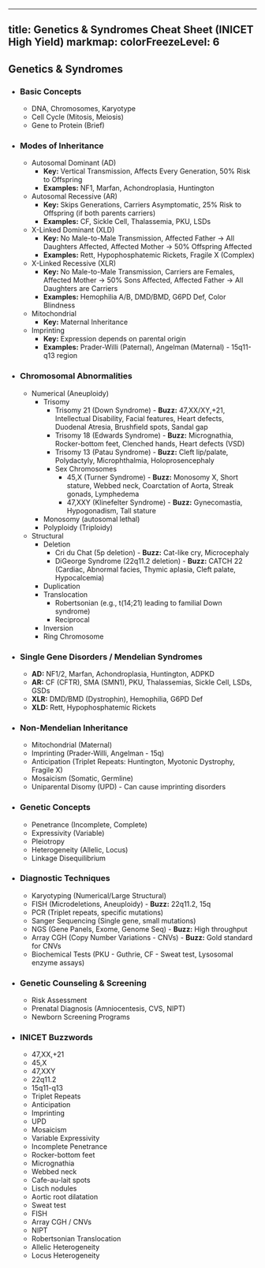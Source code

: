 
---
title: Genetics & Syndromes Cheat Sheet (INICET High Yield)
markmap:
  colorFreezeLevel: 6
---

## Genetics & Syndromes

- ### Basic Concepts
  - DNA, Chromosomes, Karyotype
  - Cell Cycle (Mitosis, Meiosis)
  - Gene to Protein (Brief)
- ### Modes of Inheritance
  - Autosomal Dominant (AD)
    - **Key:** Vertical Transmission, Affects Every Generation, 50% Risk to Offspring
    - **Examples:** NF1, Marfan, Achondroplasia, Huntington
  - Autosomal Recessive (AR)
    - **Key:** Skips Generations, Carriers Asymptomatic, 25% Risk to Offspring (if both parents carriers)
    - **Examples:** CF, Sickle Cell, Thalassemia, PKU, LSDs
  - X-Linked Dominant (XLD)
    - **Key:** No Male-to-Male Transmission, Affected Father -> All Daughters Affected, Affected Mother -> 50% Offspring Affected
    - **Examples:** Rett, Hypophosphatemic Rickets, Fragile X (Complex)
  - X-Linked Recessive (XLR)
    - **Key:** No Male-to-Male Transmission, Carriers are Females, Affected Mother -> 50% Sons Affected, Affected Father -> All Daughters are Carriers
    - **Examples:** Hemophilia A/B, DMD/BMD, G6PD Def, Color Blindness
  - Mitochondrial
    - **Key:** Maternal Inheritance
  - Imprinting
    - **Key:** Expression depends on parental origin
    - **Examples:** Prader-Willi (Paternal), Angelman (Maternal) - 15q11-q13 region
- ### Chromosomal Abnormalities
  - Numerical (Aneuploidy)
    - Trisomy
      - Trisomy 21 (Down Syndrome) - **Buzz:** 47,XX/XY,+21, Intellectual Disability, Facial features, Heart defects, Duodenal Atresia, Brushfield spots, Sandal gap
      - Trisomy 18 (Edwards Syndrome) - **Buzz:** Micrognathia, Rocker-bottom feet, Clenched hands, Heart defects (VSD)
      - Trisomy 13 (Patau Syndrome) - **Buzz:** Cleft lip/palate, Polydactyly, Microphthalmia, Holoprosencephaly
      - Sex Chromosomes
        - 45,X (Turner Syndrome) - **Buzz:** Monosomy X, Short stature, Webbed neck, Coarctation of Aorta, Streak gonads, Lymphedema
        - 47,XXY (Klinefelter Syndrome) - **Buzz:** Gynecomastia, Hypogonadism, Tall stature
    - Monosomy (autosomal lethal)
    - Polyploidy (Triploidy)
  - Structural
    - Deletion
      - Cri du Chat (5p deletion) - **Buzz:** Cat-like cry, Microcephaly
      - DiGeorge Syndrome (22q11.2 deletion) - **Buzz:** CATCH 22 (Cardiac, Abnormal facies, Thymic aplasia, Cleft palate, Hypocalcemia)
    - Duplication
    - Translocation
      - Robertsonian (e.g., t(14;21) leading to familial Down syndrome)
      - Reciprocal
    - Inversion
    - Ring Chromosome
- ### Single Gene Disorders / Mendelian Syndromes
  - **AD:** NF1/2, Marfan, Achondroplasia, Huntington, ADPKD
  - **AR:** CF (CFTR), SMA (SMN1), PKU, Thalassemias, Sickle Cell, LSDs, GSDs
  - **XLR:** DMD/BMD (Dystrophin), Hemophilia, G6PD Def
  - **XLD:** Rett, Hypophosphatemic Rickets
- ### Non-Mendelian Inheritance
  - Mitochondrial (Maternal)
  - Imprinting (Prader-Willi, Angelman - 15q)
  - Anticipation (Triplet Repeats: Huntington, Myotonic Dystrophy, Fragile X)
  - Mosaicism (Somatic, Germline)
  - Uniparental Disomy (UPD) - Can cause imprinting disorders
- ### Genetic Concepts
  - Penetrance (Incomplete, Complete)
  - Expressivity (Variable)
  - Pleiotropy
  - Heterogeneity (Allelic, Locus)
  - Linkage Disequilibrium
- ### Diagnostic Techniques
  - Karyotyping (Numerical/Large Structural)
  - FISH (Microdeletions, Aneuploidy) - **Buzz:** 22q11.2, 15q
  - PCR (Triplet repeats, specific mutations)
  - Sanger Sequencing (Single gene, small mutations)
  - NGS (Gene Panels, Exome, Genome Seq) - **Buzz:** High throughput
  - Array CGH (Copy Number Variations - CNVs) - **Buzz:** Gold standard for CNVs
  - Biochemical Tests (PKU - Guthrie, CF - Sweat test, Lysosomal enzyme assays)
- ### Genetic Counseling & Screening
  - Risk Assessment
  - Prenatal Diagnosis (Amniocentesis, CVS, NIPT)
  - Newborn Screening Programs
- ### INICET Buzzwords
  - 47,XX,+21
  - 45,X
  - 47,XXY
  - 22q11.2
  - 15q11-q13
  - Triplet Repeats
  - Anticipation
  - Imprinting
  - UPD
  - Mosaicism
  - Variable Expressivity
  - Incomplete Penetrance
  - Rocker-bottom feet
  - Micrognathia
  - Webbed neck
  - Cafe-au-lait spots
  - Lisch nodules
  - Aortic root dilatation
  - Sweat test
  - FISH
  - Array CGH / CNVs
  - NIPT
  - Robertsonian Translocation
  - Allelic Heterogeneity
  - Locus Heterogeneity

